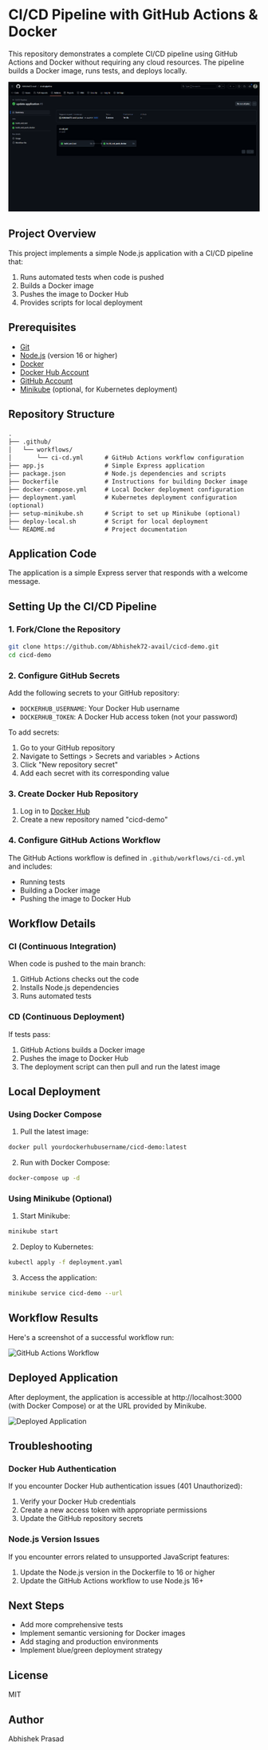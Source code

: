 # CI/CD Pipeline with GitHub Actions & Docker

This repository demonstrates a complete CI/CD pipeline using GitHub Actions and Docker without requiring any cloud resources. The pipeline builds a Docker image, runs tests, and deploys locally.

![CI/CD Pipeline Workflow](https://github.com/Abhishek72-avail/ci-cd-pipeline/blob/main/docs/images/cicd-pipeline.png)

## Project Overview

This project implements a simple Node.js application with a CI/CD pipeline that:
1. Runs automated tests when code is pushed
2. Builds a Docker image
3. Pushes the image to Docker Hub
4. Provides scripts for local deployment

## Prerequisites

- [Git](https://git-scm.com/)
- [Node.js](https://nodejs.org/) (version 16 or higher)
- [Docker](https://www.docker.com/)
- [Docker Hub Account](https://hub.docker.com/)
- [GitHub Account](https://github.com/)
- [Minikube](https://minikube.sigs.k8s.io/) (optional, for Kubernetes deployment)

## Repository Structure

```
.
├── .github/
│   └── workflows/
│       └── ci-cd.yml      # GitHub Actions workflow configuration
├── app.js                 # Simple Express application
├── package.json           # Node.js dependencies and scripts
├── Dockerfile             # Instructions for building Docker image
├── docker-compose.yml     # Local Docker deployment configuration
├── deployment.yaml        # Kubernetes deployment configuration (optional)
├── setup-minikube.sh      # Script to set up Minikube (optional)
├── deploy-local.sh        # Script for local deployment
└── README.md              # Project documentation
```

## Application Code

The application is a simple Express server that responds with a welcome message.

## Setting Up the CI/CD Pipeline

### 1. Fork/Clone the Repository

```bash
git clone https://github.com/Abhishek72-avail/cicd-demo.git
cd cicd-demo
```

### 2. Configure GitHub Secrets

Add the following secrets to your GitHub repository:
- `DOCKERHUB_USERNAME`: Your Docker Hub username
- `DOCKERHUB_TOKEN`: A Docker Hub access token (not your password)

To add secrets:
1. Go to your GitHub repository
2. Navigate to Settings > Secrets and variables > Actions
3. Click "New repository secret"
4. Add each secret with its corresponding value

### 3. Create Docker Hub Repository

1. Log in to [Docker Hub](https://hub.docker.com/)
2. Create a new repository named "cicd-demo"

### 4. Configure GitHub Actions Workflow

The GitHub Actions workflow is defined in `.github/workflows/ci-cd.yml` and includes:
- Running tests
- Building a Docker image
- Pushing the image to Docker Hub

## Workflow Details

### CI (Continuous Integration)

When code is pushed to the main branch:
1. GitHub Actions checks out the code
2. Installs Node.js dependencies
3. Runs automated tests

### CD (Continuous Deployment)

If tests pass:
1. GitHub Actions builds a Docker image
2. Pushes the image to Docker Hub
3. The deployment script can then pull and run the latest image

## Local Deployment

### Using Docker Compose

1. Pull the latest image:
```bash
docker pull yourdockerhubusername/cicd-demo:latest
```

2. Run with Docker Compose:
```bash
docker-compose up -d
```

### Using Minikube (Optional)

1. Start Minikube:
```bash
minikube start
```

2. Deploy to Kubernetes:
```bash
kubectl apply -f deployment.yaml
```

3. Access the application:
```bash
minikube service cicd-demo --url
```

## Workflow Results

Here's a screenshot of a successful workflow run:

![GitHub Actions Workflow](https://github.com/Abhishek72-avail/cicd-demo/raw/main/docs/images/github-actions.png)

## Deployed Application

After deployment, the application is accessible at http://localhost:3000 (with Docker Compose) or at the URL provided by Minikube.

![Deployed Application](https://github.com/Abhishek72-avail/cicd-demo/raw/main/docs/images/deployed-app.png)

## Troubleshooting

### Docker Hub Authentication
If you encounter Docker Hub authentication issues (401 Unauthorized):
1. Verify your Docker Hub credentials
2. Create a new access token with appropriate permissions
3. Update the GitHub repository secrets

### Node.js Version Issues
If you encounter errors related to unsupported JavaScript features:
1. Update the Node.js version in the Dockerfile to 16 or higher
2. Update the GitHub Actions workflow to use Node.js 16+

## Next Steps

- Add more comprehensive tests
- Implement semantic versioning for Docker images
- Add staging and production environments
- Implement blue/green deployment strategy

## License

MIT

## Author

Abhishek Prasad